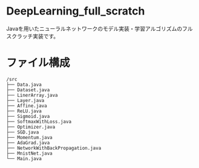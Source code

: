 # DeepLearning_full_scratch
Javaを用いたニューラルネットワークのモデル実装・学習アルゴリズムのフルスクラッチ実装です。

# ファイル構成
```
/src
├── Data.java
├── Dataset.java
├── LinerArray.java
├── Layer.java
├── Affine.java
├── ReLU.java
├── Sigmoid.java
├── SoftmaxWithLoss.java
├── Optimizer.java
├── SGD.java
├── Momentum.java
├── AdaGrad.java
├── NetworkWithBackPropagation.java
├── MnistNet.java
└── Main.java
```
